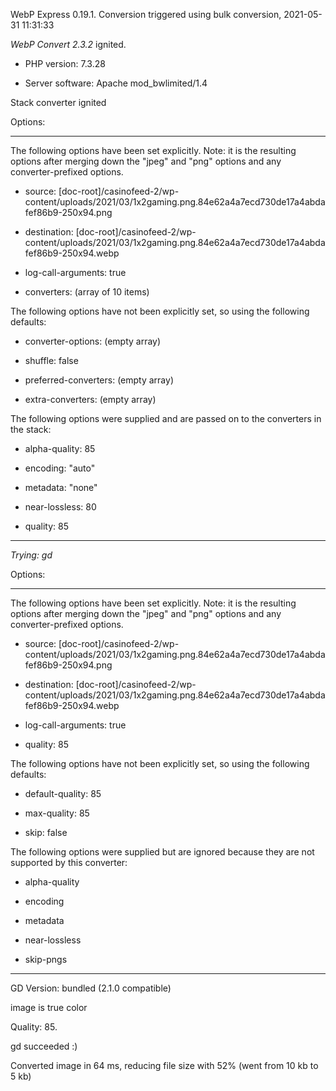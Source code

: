 WebP Express 0.19.1. Conversion triggered using bulk conversion, 2021-05-31 11:31:33

*WebP Convert 2.3.2*  ignited.
- PHP version: 7.3.28
- Server software: Apache mod_bwlimited/1.4

Stack converter ignited

Options:
------------
The following options have been set explicitly. Note: it is the resulting options after merging down the "jpeg" and "png" options and any converter-prefixed options.
- source: [doc-root]/casinofeed-2/wp-content/uploads/2021/03/1x2gaming.png.84e62a4a7ecd730de17a4abdafef86b9-250x94.png
- destination: [doc-root]/casinofeed-2/wp-content/uploads/2021/03/1x2gaming.png.84e62a4a7ecd730de17a4abdafef86b9-250x94.webp
- log-call-arguments: true
- converters: (array of 10 items)

The following options have not been explicitly set, so using the following defaults:
- converter-options: (empty array)
- shuffle: false
- preferred-converters: (empty array)
- extra-converters: (empty array)

The following options were supplied and are passed on to the converters in the stack:
- alpha-quality: 85
- encoding: "auto"
- metadata: "none"
- near-lossless: 80
- quality: 85
------------


*Trying: gd* 

Options:
------------
The following options have been set explicitly. Note: it is the resulting options after merging down the "jpeg" and "png" options and any converter-prefixed options.
- source: [doc-root]/casinofeed-2/wp-content/uploads/2021/03/1x2gaming.png.84e62a4a7ecd730de17a4abdafef86b9-250x94.png
- destination: [doc-root]/casinofeed-2/wp-content/uploads/2021/03/1x2gaming.png.84e62a4a7ecd730de17a4abdafef86b9-250x94.webp
- log-call-arguments: true
- quality: 85

The following options have not been explicitly set, so using the following defaults:
- default-quality: 85
- max-quality: 85
- skip: false

The following options were supplied but are ignored because they are not supported by this converter:
- alpha-quality
- encoding
- metadata
- near-lossless
- skip-pngs
------------

GD Version: bundled (2.1.0 compatible)
image is true color
Quality: 85. 
gd succeeded :)

Converted image in 64 ms, reducing file size with 52% (went from 10 kb to 5 kb)
